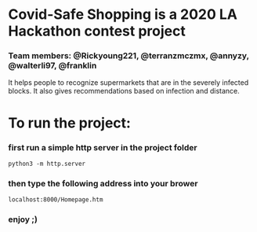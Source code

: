 # Covid-Safe Shopping is a 2020 LA Hackathon contest project
### Team members: @Rickyoung221, @terranzmczmx, @annyzy, @walterli97, @franklin

It helps people to recognize supermarkets that are in the severely infected blocks.
It also gives recommendations based on infection and distance.

# To run the project:

### first run a simple http server in the project folder

    python3 -m http.server

### then type the following address into your brower

    localhost:8000/Homepage.htm

### enjoy ;)
 
